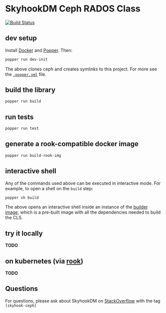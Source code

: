 # SkyhookDM Ceph RADOS Class

[![Build Status](https://travis-ci.com/uccross/skyhookdm-ceph-cls.svg?branch=luminous)](https://travis-ci.com/uccross/skyhookdm-ceph-cls)

## dev setup

Install [Docker][docker-install] and [Popper][popper-install]. Then:

```bash
popper run dev-init
```

The above clones ceph and creates symlinks to this project. For more 
see the [`.popper.yml`](.popper.yml) file.

[docker-install]: https://docs.docker.com/get-docker/
[popper-install]: https://github.com/getpopper/popper/blob/master/docs/sections/getting_started.md#installation

## build the library

```bash
popper run build
```

## run tests

```bash
popper run test
```

## generate a rook-compatible docker image

```bash
popper run build-rook-img
```

## interactive shell

Any of the commands used above can be executed in interactive mode. 
For example, to open a shell on the `build` step:

```bash
popper sh build
```

The above opens an interactive shell inside an instance of the 
[builder image](./ci/Dockerfile), which is a pre-built image with all 
the dependencies needed to build the CLS.

## try it locally

**TODO**

## on kubernetes (via [rook](https://rook.io))

**TODO**

## Questions 

For questions, please ask about SkyhookDM on [StackOverflow](https://stackoverflow.com/tags/skyhook-ceph) with the tag `[skyhook-ceph]`
